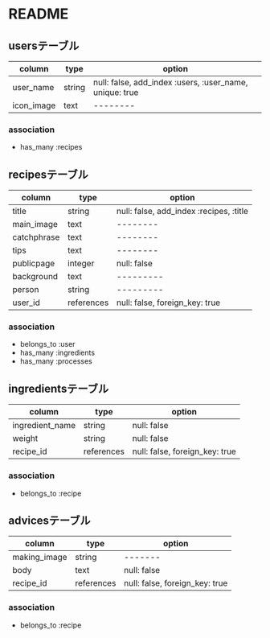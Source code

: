 # README

## usersテーブル

|column|type|option|
|--------|--------|--------|
|user_name|string|null: false, add_index :users, :user_name, unique: true|
|icon_image|text|--------|

### association

- has_many :recipes

## recipesテーブル

|column|type|option|
|--------|--------|--------|
|title|string|null: false, add_index :recipes, :title|
|main_image|text|--------|
|catchphrase|text|--------|
|tips|text|--------|
|publicpage|integer|null: false|
|background|text|---------|
|person|string|---------|
|user_id|references|null: false, foreign_key: true|

### association

- belongs_to :user
- has_many :ingredients
- has_many :processes

## ingredientsテーブル

|column|type|option|
|--------|--------|--------|
|ingredient_name|string|null: false|
|weight|string|null: false|
|recipe_id|references|null: false, foreign_key: true|

### association

- belongs_to :recipe

## advicesテーブル

|column|type|option|
|--------|--------|--------|
|making_image|string|-------|
|body|text|null: false|
|recipe_id|references|null: false, foreign_key: true|

### association

- belongs_to :recipe

